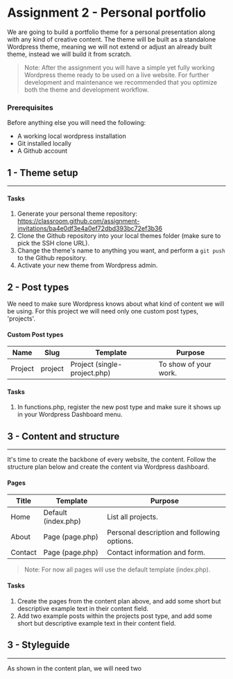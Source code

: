 # Assignment 2 - Personal portfolio

We are going to build a portfolio theme for a personal presentation along with any kind of creative content. The theme will be built as a standalone Wordpress theme, meaning we will not extend or adjust an already built theme, instead we will build it from scratch.

> Note: After the assignment you will have a simple yet fully working Wordpress theme ready to be used on a live website. For further development and maintenance we recommended that you optimize both the theme and development workflow.

### Prerequisites
Before anything else you will need the following:

* A working local wordpress installation
* Git installed locally
* A Github account

## 1 - Theme setup
---

#### Tasks
1. Generate your personal theme repository:
https://classroom.github.com/assignment-invitations/ba4e0df3e4a0ef72dbd393bc72ef3b36 
2. Clone the Github repository into your local themes folder (make sure to pick the SSH clone URL).
3. Change the theme's name to anything you want, and perform a `git push` to the Github repository.
4. Activate your new theme from Wordpress admin.

## 2 - Post types
We need to make sure Wordpress knows about what kind of content we will be using. For this project we will need only one custom post types, 'projects'. 

#### Custom Post types
| Name  | Slug | Template | Purpose |
|---|---|---|---|
| Project  | project | Project (single-project.php) | To show of your work. |

#### Tasks
1. In functions.php, register the new post type and make sure it shows up in your Wordpress Dashboard menu.



## 3 - Content and structure
---

It's time to create the backbone of every website, the content. Follow the structure plan below and create the content via Wordpress dashboard.

#### Pages
| Title  | Template  | Purpose  |
|---|---|---|
| Home  | Default (index.php) | List all projects.  |
| About  | Page (page.php)  | Personal description and following options.  |
| Contact  | Page (page.php)  | Contact information and form.  |

> Note: For now all pages will use the default template (index.php).


#### Tasks
1. Create the pages from the content plan above, and add some short but descriptive example text in their content field.
2. Add two example posts within the projects post type, and add some short but descriptive example text in their content field.

## 3 - Styleguide
---

As shown in the content plan, we will need two
